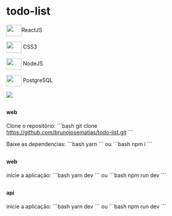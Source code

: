 # todo-list

<div> 
  <p><img align="center" height="30" width="40" src="https://cdn.jsdelivr.net/gh/devicons/devicon/icons/react/react-original.svg" />ReactJS</p>
  <p><img align="center" height="30" width="40" src="https://cdn.jsdelivr.net/gh/devicons/devicon/icons/css3/css3-original.svg" /> CSS3</p>
  <p><img align="center" height="30" width="40" src="https://cdn.jsdelivr.net/gh/devicons/devicon/icons/nodejs/nodejs-original.svg" /> NodeJS</p>
  <p><img align="center" height="30" width="40" src="https://cdn.jsdelivr.net/gh/devicons/devicon/icons/postgresql/postgresql-original.svg" /> PostgreSQL</p>
</div>

<img src="https://user-images.githubusercontent.com/69431006/233848036-8b416eff-edee-47eb-959e-4a79947a04aa.png" />

##

#### web

Clone o repositório:
´´´bash
git clone https://github.com/brunojosematias/todo-list.git
´´´

Baixe as dependencias:
´´´bash
yarn
´´´
ou
´´´bash
npm i
´´´
##

#### web
inicie a aplicação:
´´´bash
yarn dev
´´´
ou 
´´´bash
npm run dev
´´´

##

#### api
inicie a aplicação:
´´´bash
yarn dev
´´´
ou 
´´´bash
npm run dev
´´´

